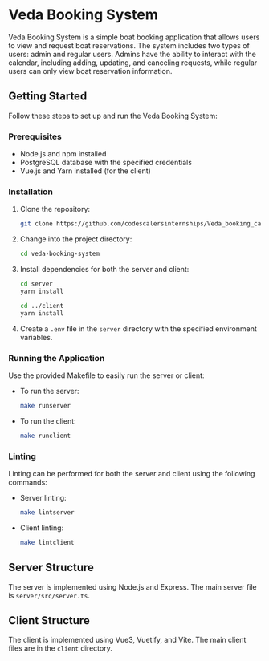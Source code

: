 # Veda Booking System

Veda Booking System is a simple boat booking application that allows users to view and request boat reservations. The system includes two types of users: admin and regular users. Admins have the ability to interact with the calendar, including adding, updating, and canceling requests, while regular users can only view boat reservation information.

## Getting Started

Follow these steps to set up and run the Veda Booking System:

### Prerequisites

- Node.js and npm installed
- PostgreSQL database with the specified credentials
- Vue.js and Yarn installed (for the client)

### Installation

1. Clone the repository:

    ```bash
    git clone https://github.com/codescalersinternships/Veda_booking_calendar
    ```

2. Change into the project directory:

    ```bash
    cd veda-booking-system
    ```

3. Install dependencies for both the server and client:

    ```bash
    cd server
    yarn install

    cd ../client
    yarn install
    ```

4. Create a `.env` file in the `server` directory with the specified environment variables.

### Running the Application

Use the provided Makefile to easily run the server or client:

- To run the server:

    ```bash
    make runserver
    ```

- To run the client:

    ```bash
    make runclient
    ```

### Linting

Linting can be performed for both the server and client using the following commands:

- Server linting:

    ```bash
    make lintserver
    ```

- Client linting:

    ```bash
    make lintclient
    ```

## Server Structure

The server is implemented using Node.js and Express. The main server file is `server/src/server.ts`.

## Client Structure

The client is implemented using Vue3, Vuetify, and Vite. The main client files are in the `client` directory.

